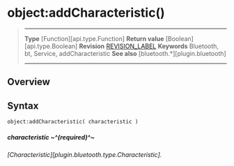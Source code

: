 # object:addCharacteristic()

> --------------------- ------------------------------------------------------------------------------------------
> __Type__              [Function][api.type.Function]
> __Return value__      [Boolean][api.type.Boolean]
> __Revision__          [REVISION_LABEL](REVISION_URL)
> __Keywords__          Bluetooth, bt, Service, addCharacteristic
> __See also__          [bluetooth.*][plugin.bluetooth]
> --------------------- ------------------------------------------------------------------------------------------

## Overview

## Syntax

	object:addCharacteristic( characteristic )

##### characteristic ~^(required)^~
_[Characteristic][plugin.bluetooth.type.Characteristic]._
